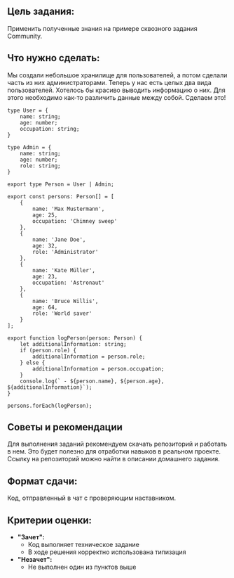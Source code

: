 ## Цель задания:

Применить полученные знания на примере сквозного задания Community.

## Что нужно сделать:

Мы создали небольшое хранилище для пользователей, а потом сделали часть из них администраторами. Теперь у нас есть целых два вида пользователей. Хотелось бы красиво выводить информацию о них. Для этого необходимо как-то различить данные между собой. Сделаем это!

```tsx
type User = {
    name: string;
    age: number;
    occupation: string;
}

type Admin = {
    name: string;
    age: number;
    role: string;
}

export type Person = User | Admin;

export const persons: Person[] = [
    {
        name: 'Max Mustermann',
        age: 25,
        occupation: 'Chimney sweep'
    },
    {
        name: 'Jane Doe',
        age: 32,
        role: 'Administrator'
    },
    {
        name: 'Kate Müller',
        age: 23,
        occupation: 'Astronaut'
    },
    {
        name: 'Bruce Willis',
        age: 64,
        role: 'World saver'
    }
];

export function logPerson(person: Person) {
    let additionalInformation: string;
    if (person.role) {
        additionalInformation = person.role;
    } else {
        additionalInformation = person.occupation;
    }
    console.log(` - ${person.name}, ${person.age}, ${additionalInformation}`);
}

persons.forEach(logPerson);
```

## Советы и рекомендации

Для выполнения заданий рекомендуем скачать репозиторий и работать в нем. Это будет полезно для отработки навыков в реальном проекте. Ссылку на репозиторий можно найти в описании домашнего задания.

## **Формат сдачи:**

Код, отправленный в чат с проверяющим наставником.

## **Критерии оценки:**

- **"Зачет":**
    - Код выполняет техническое задание
    - В ходе решения корректно использована типизация
- **"Незачет":**
    - Не выполнен один из пунктов выше
